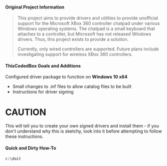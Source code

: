 #### Original Project Information

>This project aims to provide drivers and utilities to provide unofficial support for the Microsoft XBox 360 controller chatpad under various Windows operating systems.  The chatpad is a small keyboard that attaches to a controller, but Microsoft has not released Windows drivers.  Thus, this project exists to provide a solution.
>
>Currently, only wired controllers are supported.  Future plans include investigating support for wireless XBox 360 controllers.

#### ThisCodedBox Goals and Additions

Configured driver package to function on **Windows 10 x64**
- Small changes to .inf files to allow catalog files to be built
- Instructions for driver signing

# CAUTION

This will tell you to create your own signed drivers and install them - if you don't understand why this is sketchy, look into it before attempting to follow these instructions.

#### Quick and Dirty How-To

	c:\doit

